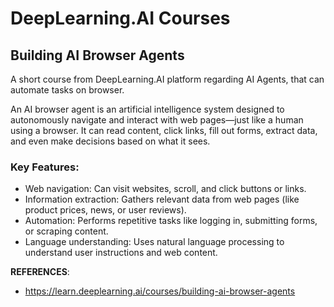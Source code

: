 # DeepLearning.AI Courses

## Building AI Browser Agents
A short course from DeepLearning.AI platform regarding AI Agents, that can automate tasks on browser.

An AI browser agent is an artificial intelligence system designed to autonomously navigate and interact with web pages—just like a human using a browser. It can read content, click links, fill out forms, extract data, and even make decisions based on what it sees.

### Key Features:
- Web navigation: Can visit websites, scroll, and click buttons or links.
- Information extraction: Gathers relevant data from web pages (like product prices, news, or user reviews).
- Automation: Performs repetitive tasks like logging in, submitting forms, or scraping content.
- Language understanding: Uses natural language processing to understand user instructions and web content.

















**REFERENCES**:<br/>
- https://learn.deeplearning.ai/courses/building-ai-browser-agents